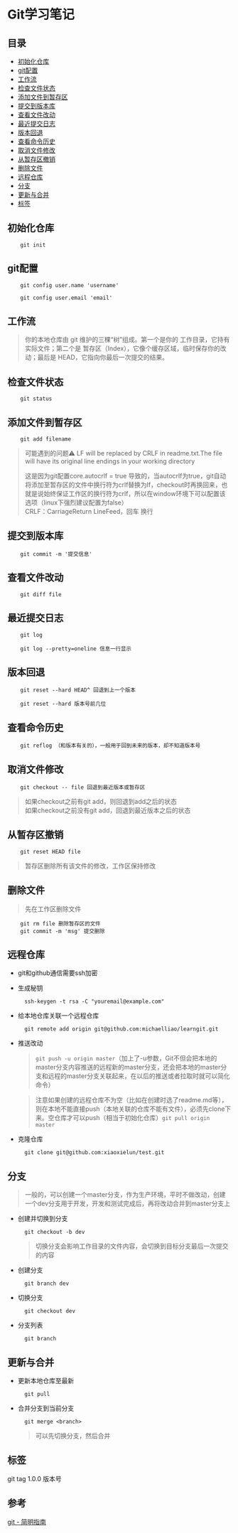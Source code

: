 Git学习笔记
===
目录
---
* [初始化仓库](#初始化仓库)  
* [git配置](#git配置)  
* [工作流](#工作流)
* [检查文件状态](#检查文件状态)  
* [添加文件到暂存区](#添加文件到暂存区)  
* [提交到版本库](#提交到版本库)  
* [查看文件改动](#查看文件改动)  
* [最近提交日志](#最近提交日志)  
* [版本回退](#版本回退)  
* [查看命令历史](#查看命令历史)  
* [取消文件修改](#取消文件修改)  
* [从暂存区撤销](#从暂存区撤销)  
* [删除文件](#删除文件)  
* [远程仓库](#远程仓库)  
* [分支](#分支)  
* [更新与合并](#更新与合并)  
* [标签](#标签)  

初始化仓库
---
        git init
git配置
---
        git config user.name 'username'
        
        git config user.email 'email'
工作流
---
>你的本地仓库由 git 维护的三棵“树”组成。第一个是你的 工作目录，它持有实际文件；第二个是 暂存区（Index），它像个缓存区域，临时保存你的改动；最后是 HEAD，它指向你最后一次提交的结果。

检查文件状态
---
        git status
添加文件到暂存区
---
        git add filename
>可能遇到的问题:warning: LF will be replaced by CRLF in readme.txt.The file will have its original line endings in your working directory
>
>这是因为git配置core.autocrlf = true 导致的，当autocrlf为true，git自动将添加至暂存区的文件中换行符为crlf替换为lf，checkout时再换回来，也就是说始终保证工作区的换行符为crlf，所以在window环境下可以配置该选项（linux下强烈建议配置为false）  
>CRLF：CarriageReturn LineFeed，回车 换行

提交到版本库
---
        git commit -m '提交信息'
查看文件改动
---
        git diff file
最近提交日志
---
        git log

        git log --pretty=oneline 信息一行显示
版本回退
---
        git reset --hard HEAD^ 回退到上一个版本

        git reset --hard 版本号前几位
查看命令历史
---
        git reflog （和版本有关的），一般用于回到未来的版本，却不知道版本号
取消文件修改
---
        git checkout -- file 回退到最近版本或暂存区  
>如果checkout之前有git add，则回退到add之后的状态  
>如果checkout之前没有git add，回退到最近版本之后的状态

从暂存区撤销
---
        git reset HEAD file
>暂存区删除所有该文件的修改，工作区保持修改

删除文件
---
>先在工作区删除文件

        git rm file 删除暂存区的文件
        git commit -m 'msg' 提交删除
远程仓库
---
* git和github通信需要ssh加密
* 生成秘钥
        
        ssh-keygen -t rsa -C "youremail@example.com"
* 给本地仓库关联一个远程仓库
        
        git remote add origin git@github.com:michaelliao/learngit.git
* 推送改动
    >`git push -u origin master`（加上了-u参数，Git不但会把本地的master分支内容推送的远程新的master分支，还会把本地的master分支和远程的master分支关联起来，在以后的推送或者拉取时就可以简化命令）
    
    >注意如果创建的远程仓库不为空（比如在创建时选了readme.md等），则在本地不能直接push（本地关联的仓库不能有文件），必须先clone下来。空仓库才可以push（相当于初始化仓库）`git pull origin master `    
* 克隆仓库
        
        git clone git@github.com:xiaoxielun/test.git

分支
---
>一般的，可以创建一个master分支，作为生产环境，平时不做改动，创建一个dev分支用于开发，开发和测试完成后，再将改动合并到master分支上

* 创建并切换到分支
        
        git checkout -b dev
    >切换分支会影响工作目录的文件内容，会切换到目标分支最后一次提交的内容
* 创建分支
        
        git branch dev
* 切换分支
        
        git checkout dev
* 分支列表
        
        git branch

更新与合并
---
* 更新本地仓库至最新
        
        git pull
* 合并分支到当前分支
        
        git merge <branch>
        
    >可以先切换分支，然后合并
        
标签
---
git tag 1.0.0 版本号

参考
---
[git - 简明指南](http://rogerdudler.github.io/git-guide/index.zh.html)